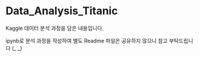 # Data_Analysis_Titanic

Kaggle 데이터 분석 과정을 담은 내용입니다.

ipynb로 분석 과정을 작성하여 별도 Readme 파일은 공유하지 않으니 참고 부탁드립니다 (_ _)
